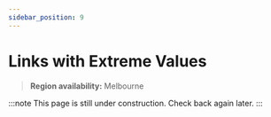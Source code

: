 ```yaml
---
sidebar_position: 9
---
```


# Links with Extreme Values

> **Region availability:** Melbourne

:::note
This page is still under construction. Check back again later.
:::
